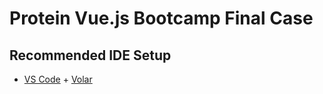 # Protein Vue.js Bootcamp Final Case

## Recommended IDE Setup

- [VS Code](https://code.visualstudio.com/) + [Volar](https://marketplace.visualstudio.com/items?itemName=Vue.volar)
